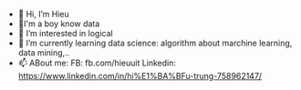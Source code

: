 - 👋 Hi, I’m Hieu
- 👋I'm a boy know data
- 👀 I’m interested in logical
- 🌱 I’m currently learning data science: algorithm about marchine learning, data mining,..
- 📫 ABout me:
  FB: fb.com/hieuuit
  Linkedin: https://www.linkedin.com/in/hi%E1%BA%BFu-trung-758962147/


